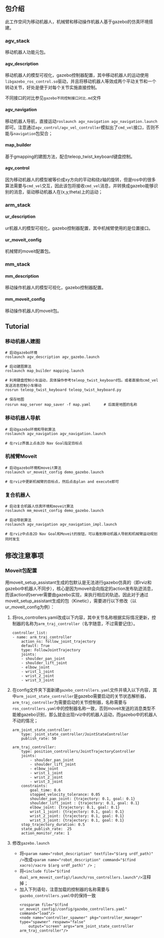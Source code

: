 ## 包介绍

此工作空间为移动机器人，机械臂和移动操作机器人基于gazebo的仿真环境搭建。

### agv_stack

移动机器人功能元包。

#### agv_description

移动机器人的模型可视化，gazebo控制器配置，其中移动机器人的运动使用`libgazebo_ros_control.so`驱动，并且将移动机器人等效成两个平动关节和一个转动关节，好处是便于对每个关节实施直接控制。

不同接口的对比参见`gazebo不同控制接口对比.md`文件

#### agv_navigation

移动机器人导航，直接运动`roslaunch agv_navigation agv_navigation.launch`即可。注意通过`agv_control/agv_vel_controller`模拟出了`cmd_vel`接口，否则不能与`navigation`包契合；

#### map_builder

基于gmapping的建图方法，配合teleop_twist_keyboard键盘控制。

#### agv_control

因为移动机器人的模型被等价成xy方向的平动和绕z轴的旋转，但是ros中的很多算法需要与`cmd_vel`交互，因此该包将接收`cmd_vel`消息，并转换成gazebo能够识别的消息，驱动移动机器人在(x,y,theta)上的运动；

### arm_stack

#### ur_description

ur机器人的模型可视化，gazebo控制器配置，其中机械臂使用的是位置接口。

#### ur_moveit_config

机械臂的moveit配置包。

### mm_stack

#### mm_description

移动操作机器人的模型可视化，gazebo控制器配置。

#### mm_moveit_config

移动操作机器人的moveit包。

## Tutorial

### 移动机器人建图

```
# 启动gazebo环境
roslaunch agv_description agv_gazebo.launch

# 启动建图算法
roslaunch map_builder mapping.launch

# 利用键盘控制小车运动，具体操作参考teleop_twist_keyboard包。或者直接向cmd_vel发送消息控制小车移动
rosrun teleop_twist_keyboard teleop_twist_keyboard.py

# 保存地图
rosrun map_server map_saver -f map.yaml      # 后面是地图的名称
```

### 移动机器人导航

```
# 启动gazebo环境和导航算法
roslaunch agv_navigation agv_navigation.launch

# 在rviz界面上点击2D Nav Goal指定目标点
```

### 机械臂Moveit

```
# 启动gazebo环境和moveit算法
roslaunch ur_moveit_config demo_gazebo.launch

# 在rviz中更新机械臂的目标点，然后点击plan and execute即可
```

### 复合机器人

```
# 启动复合机器人仿真环境和moveit算法
roslaunch mm_moveit_config demo_gazebo.launch

# 启动导航算法
roslaunch agv_navigation agv_navigation_impl.launch

# 在rviz中点击2D Nav Goal和Moveit的按钮，可以看到移动机器人导航和机械臂运动规划同时发生
```

## 修改注意事项

### Moveit包配置

用moveit_setup_assistant生成的包默认是无法进行gazebo仿真的（即rviz和gazebo中机器人不同步），核心是因为moveit会向指定的action发布轨迹消息，而该action的server需要由gazebo实现，来执行相应的轨迹。因此对于通过moveit_setup_assistant生成的包（Kinetic），需要进行以下修改（以ur_moveit_config为例）：

1. 将ros_controllers.yaml改成以下内容，其中关节名称根据实际情况更新，控制器的名称为`arm_traj_controller`（名字随意，不过需要记住）。
    ```
    controller_list:
    - name: arm_traj_controller
        action_ns: follow_joint_trajectory
        default: True
        type: FollowJointTrajectory
        joints:
        - shoulder_pan_joint
        - shoulder_lift_joint
        - elbow_joint
        - wrist_1_joint
        - wrist_2_joint
        - wrist_3_joint
    ```


2. 在config文件夹下面新建`gazebo_controllers.yaml`文件并填入以下内容，其中`arm_joint_state_controller`是gazebo需要启动的关节状态解析器，`arm_traj_controller`为需要启动的关节控制器，名称需要与`ros_controllers.yaml`中的控制器名称一致，否则moveit发送的消息类型不能被gazebo识别，那么就会出现rviz中的机器人运动，而gazebo中的机器人不动的情况；
    ```
    arm_joint_state_controller:
        type: joint_state_controller/JointStateController
        publish_rate: 50

    arm_traj_controller:
        type: position_controllers/JointTrajectoryController
        joints:
            - shoulder_pan_joint
            - shoulder_lift_joint
            - elbow_joint
            - wrist_1_joint
            - wrist_2_joint
            - wrist_3_joint
        constraints:
            goal_time: 0.6
            stopped_velocity_tolerance: 0.05
            shoulder_pan_joint: {trajectory: 0.1, goal: 0.1}
            shoulder_lift_joint : {trajectory: 0.1, goal: 0.1}
            elbow_joint: {trajectory: 0.1, goal: 0.1}
            wrist_1_joint: {trajectory: 0.1, goal: 0.1}
            wrist_2_joint: {trajectory: 0.1, goal: 0.1}
            wrist_3_joint: {trajectory: 0.1, goal: 0.1}
        stop_trajectory_duration: 0.5
        state_publish_rate:  25
        action_monitor_rate: 1
    ```
2. 修改`gazebo.launch`
    - 将`<param name="robot_description" textfile="$(arg urdf_path)" />`改成`<param name="robot_description" command="$(find xacro)/xacro $(arg urdf_path)" /> `;
    - 将`<include file="$(find dual_arm_moveit_config)/launch/ros_controllers.launch"/>`注释掉；
    - 加入下列语句，注意加载的控制器的名称需要与`gazebo_controllers.yaml`中的保持一致
        ```
        <rosparam file="$(find ur_moveit_config)/config/gazebo_controllers.yaml" command="load"/>
        <node name="controller_spawner" pkg="controller_manager" type="spawner" respawn="false"
            output="screen" args="arm_joint_state_controller arm_traj_controller"/>
        ```

